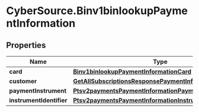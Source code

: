 # CyberSource.Binv1binlookupPaymentInformation

## Properties
Name | Type | Description | Notes
------------ | ------------- | ------------- | -------------
**card** | [**Binv1binlookupPaymentInformationCard**](Binv1binlookupPaymentInformationCard.md) |  | [optional] 
**customer** | [**GetAllSubscriptionsResponsePaymentInformationCustomer**](GetAllSubscriptionsResponsePaymentInformationCustomer.md) |  | [optional] 
**paymentInstrument** | [**Ptsv2paymentsPaymentInformationPaymentInstrument**](Ptsv2paymentsPaymentInformationPaymentInstrument.md) |  | [optional] 
**instrumentIdentifier** | [**Ptsv2paymentsPaymentInformationInstrumentIdentifier**](Ptsv2paymentsPaymentInformationInstrumentIdentifier.md) |  | [optional] 


